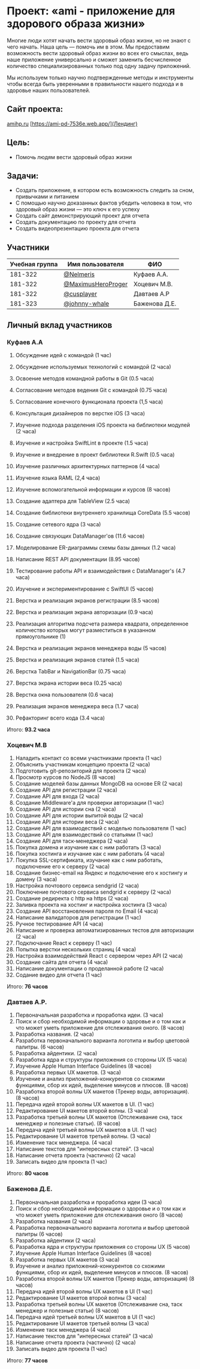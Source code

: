 # Проект: «ami - приложение для здорового образа жизни»

Многие люди хотят начать вести здоровый образ жизни, но не знают с чего начать. Наша цель — помочь им в этом. Мы предоставим возможность вести здоровый образ жизни во всех его смыслах, ведь наше приложение универсально и сможет заменить бесчисленное количество специализированных только под одну задачу приложений. 

Мы используем только научно подтвержденные методы и инструменты чтобы всегда быть уверенными в правильности нашего подхода и в здоровье наших пользователей.

## Сайт проекта:

[amihp.ru](amihp.ru)
[https://ami-pd-7536e.web.app/](Лендинг)

## Цель:
- Помочь людям вести здоровый образ жизни

## Задачи:
- Создать приложение, в котором есть возможность следить за сном, привычками и питанием
- С помощью научно доказанных фактов убедить человека в том, что здоровый образ жизни — это ключ к его успеху
- Создать сайт демонстрирующий проект для отчета
- Создать документацию по проекту для отчета
- Создать видеопрезентацию проекта для отчета

## Участники

| Учебная группа | Имя пользователя                                          | ФИО                      |
|----------------|-----------------------------------------------------------|--------------------------|
| 181-322        | [@Nelmeris](https://github.com/Nelmeris)                  |Куфаев А.А.               |
| 181-322        | [@MaximusHeroProger](https://github.com/MaximusHeroProger)|Хоцевич М.В.              |
| 181-322        | [@cusplayer](https://github.com/cusplayer)                | Давтаев А.Р              |
| 181-323        | [@johnny-whale](https://github.com/johnny-whale)          | Баженова Д.Е.            |

## Личный вклад участников

### Куфаев А.А
1. Обсуждение идей с командой (1 час)
2. Обсуждение используемых технологий с командой (2 часа)
3. Освоение методов командной работы в Git (0.5 часа)
4. Согласование методов ведения Git с командой (0.75 часа)
5. Согласование конечного функционала проекта (1,5 часа)
6. Консультация дизайнеров по верстке iOS (3 часа)

7. Изучение подхода разделения iOS проекта на библиотеки модулей (2 часа)
8. Изучение и настройка SwiftLint в проекте (1.5 часа)
9. Изучение и внедрение в проект библиотеки R.Swift (0.5 часа)
10. Изучение различных архитектурных паттернов (4 часа)

11. Изучение языка RAML (2,4 часа)
12. Изучение вспомогательной информации и курсов (8 часов)

13. Создание адаптера для TableView (2.5 часа)
14. Создание библиотеки внутреннего хранилища CoreData (5.5 часов)
15. Создание сетевого ядра (3 часа)
16. Создание связующих DataManager'ов (11.6 часов)

17. Моделирование ER-диаграммы схемы базы данных (1.2 часа)
18. Написание REST API документации (8.95 часов)

19. Тестирование работы API и взаимодействия с DataManager's (4.7 часа)

20. Изучение и экспериментирование с SwiftUI (5 часов)

21. Верстка и реализация экранов регистрации (8.5 часов)
22. Верстка и реализация экрана авторизации (0.9 часа)
23. Реализация алгоритма подсчета размера квадрата, определенное количество которых могут разместиться в указанном прямоугольнике (1)
24. Верстка и реализация экранов менеджера воды (5 часов)
25. Верстка и реализация экранов статей (1.5 часа)
26. Верстка TabBar и NavigationBar (0.75 часа)
27. Верстка экрана истории веса (0.25 часа)
28. Верстка окна пользователя (0.6 часа)
29. Реализация экранов менеджера веса (1.7 часа)

30. Рефакторинг всего кода (3.4 часа)

Итого: **93.2 часа**

### Хоцевич М.В
1. Наладить контакт со всеми участниками проекта (1 час)
2. Объяснить участникам концепцию проекта (2 часа)
3. Подготовить git-репозиторий для проекта (2 часа)
4. Просмотр курсов по NodeJS (8 часов)
5. Создание моделей базы данных MongoDB на основе ER (2 часа)
6. Создание API для регистрации (2 часа)
7. Создание API для входа (2 часа)
8. Создание Middleware'a для проверки авторизации (1 час)
9. Создание API для истории сна (2 часа)
10. Создание API для истории выпитой воды (2 часа)
11. Создание API для истории веса (2 часа)
10. Создание API для взаимодествий с моделью пользователя (1 час)
10. Создание API для взаимодествий со статьями (1 час)
10. Создание API для таск-менеджера (2 часа)
10. Покупка домена и изучание как с ним работать (3 часа)
10. Покупка хостинга и изучание как с ним работать (4 часа)
10. Покупка SSL-сертификата, изучание как с ним работать, подключение его к серверу (2 часа)
10. Создание бизнес-email на Яндекс и подключение его к хостингу и домену (3 часа)
10. Настройка почтового сервиса sendgrid (2 часа)
10. Поключение почтового сервиса sendgrid к серверу (2 часа)
10. Созданиe редиректа с http на https (2 часа)
10. Заливка проекта на хостинг и настройка хостинга (3 часа)
10. Создание API восстановления пароля по Email (4 часа)
10. Написание валидаторов для регистрации (1 час)
10. Ручное тестирование API (4 часа)
10. Написание и проверка автоматизированных тестов для авторизации (2 часа)
10. Подключание React к серверу (1 час)
10. Попытка верстки нескольких страниц (4 часа)
10. Настройка взаимодействий React с сервером через API (2 часа)
10. Создание сайта для отчета (4 часа) 
10. Написание документации о проделанной работе (2 часа)
10. Содание видео для отчета (1 час)

Итого: **76 часов**

### Давтаев А.Р.
1. Первоначальная разработка и проработка идеи. (3 часа)
2. Поиск и сбор необходимой информации о здоровье и о том как и что может уметь приложение для отслеживания оного. (8 часов)
3. Разработка названия. (2 часа)
4. Разработка первоначального варианта логотипа и выбор цветовой палитры. (6 часов)
5. Разработка айдентики. (2 часа)
6. Разработка ядра и структуры приложения со стороны UX (5 часа)
7. Изучение Apple Human Interface Guidelines (8 часов)
8. Разработка первых UX макетов. (3 часа)
9. Изучение и анализ приложений-конкурентов со схожими функциями, сбор их идей, выделение минусов и плюсов. (8 часов)
10. Разработка второй волны UX макетов (Трекер воды, авторизация). (8 часов)
11. Передача идей второй волны UX макетов в UI. (1 час)
12. Редактирование UI макетов второй волны. (3 часа)
13. Разработка третьей волны UX макетов (Отслеживание сна, таск менеджер и полезные статьи). (8 часов)
14. Передача идей третьей волны UX макетов в UI. (1 час)
15. Редактирование UI макетов третьей волны. (3 часа)
16. Изменение таск менеджера. (4 часа)
17. Написание текстов для "интересных статей". (3 часа)
18. Написание отчета проекта (частично) (2 часа)
19. Записать видео для проекта (1 час) 

Итого: **80 часов**

### Баженова Д.Е.
1. Первоначальная разработка и проработка идеи (3 часа)
1. Поиск и сбор необходимой информации о здоровье и о том как и что может уметь приложение для отслеживания оного (8 часов)
1. Разработка названия (2 часа)
1. Разработка первоначального варианта логотипа и выбор цветовой палитры (6 часов)
1. Разработка айдентики (2 часа)
1. Разработка ядра и структуры приложения со стороны UX (5 часов)
1. Изучение Apple Human Interface Guidelines (8 часов)
1. Разработка первых UX макетов (3 часа)
1. Изучение и анализ приложений-конкурентов со схожими функциями, сбор их идей, выделение минусов и плюсов. (8 часов)
1. Разработка второй волны UX макетов (Трекер воды, авторизация) (8 часов)
1. Передача идей второй волны UX макетов в UI (1 час)
1. Редактирование UI макетов второй волны (3 часа)
1. Разработка третьей волны UX макетов (Отслеживание сна, таск менеджер и полезные статьи) (8 часов)
1. Передача идей третьей волны UX макетов в UI (1 час)
1. Редактирование UI макетов третьей волны (3 часа)
1. Изменение таск менеджера (4 часа)
1. Написание текстов для "интересных статей" (3 часа)
1. Написание отчета проекта (частично) (2 часа)
1. Записать видео для проекта (1 час)  

Итого: **77 часов**
